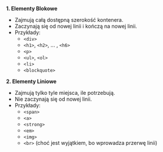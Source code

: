 
**1. Elementy Blokowe**

- Zajmują całą dostępną szerokość kontenera.
- Zaczynają się od nowej linii i kończą na nowej linii.
- Przykłady:
    - `<div>`
    - `<h1>`, `<h2>`, ... , `<h6>`
    - `<p>`
    - `<ul>`, `<ol>`
    - `<li>`
    - `<blockquote>`

**2. Elementy Liniowe**

- Zajmują tylko tyle miejsca, ile potrzebują.
- Nie zaczynają się od nowej linii.
- Przykłady:
    - `<span>`
    - `<a>`
    - `<strong>`
    - `<em>`
    - `<img>`
    - `<br>` (choć jest wyjątkiem, bo wprowadza przerwę linii)